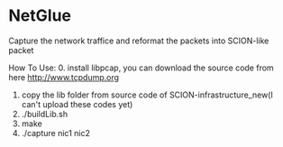 NetGlue
=======
Capture the network traffice and reformat the packets into SCION-like packet

How To Use:
0. install libpcap, you can download the source code from here http://www.tcpdump.org
1. copy the lib folder from source code of SCION-infrastructure_new(I can't upload these codes yet)
2. ./buildLib.sh
3. make
4. ./capture nic1 nic2
